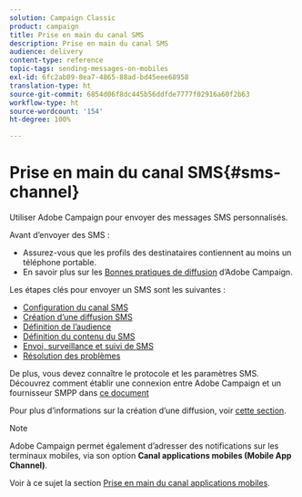 ```yaml
---
solution: Campaign Classic
product: campaign
title: Prise en main du canal SMS
description: Prise en main du canal SMS
audience: delivery
content-type: reference
topic-tags: sending-messages-on-mobiles
exl-id: 6fc2ab09-8ea7-4865-88ad-bd45eee68958
translation-type: ht
source-git-commit: 6854d06f8dc445b56ddfde7777f02916a60f2b63
workflow-type: ht
source-wordcount: '154'
ht-degree: 100%

---
```


# Prise en main du canal SMS{#sms-channel}


Utiliser Adobe Campaign pour envoyer des messages SMS personnalisés.

Avant d’envoyer des SMS :

* Assurez-vous que les profils des destinataires contiennent au moins un téléphone portable.
* En savoir plus sur les [Bonnes pratiques de diffusion](../../delivery/using/delivery-best-practices.md) d’Adobe Campaign.

Les étapes clés pour envoyer un SMS sont les suivantes :

* [Configuration du canal SMS](sms-set-up.md)
* [Création d’une diffusion SMS](sms-create.md)
* [Définition de l’audience](sms-create.md#selecting-the-target-population)
* [Définition du contenu du SMS](sms-create.md#defining-the-sms-content)
* [Envoi, surveillance et suivi de SMS](sms-send.md)
* [Résolution des problèmes](troubleshooting-sms.md)

De plus, vous devez connaître le protocole et les paramètres SMS. Découvrez comment établir une connexion entre Adobe Campaign et un fournisseur SMPP dans [ce document](sms-protocol.md)

Pour plus d’informations sur la création d’une diffusion, voir [cette section](../../delivery/using/steps-about-delivery-creation-steps.md).

>[!NOTE]
>
>Adobe Campaign permet également d’adresser des notifications sur les terminaux mobiles, via son option **Canal applications mobiles (Mobile App Channel)**.
> 
>Voir à ce sujet la section [Prise en main du canal applications mobiles](../../delivery/using/about-mobile-app-channel.md).

